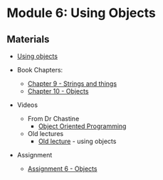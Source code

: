 Module 6: Using Objects
===
## Materials
+ [Using objects](../../content/UsingObjects.md) 
+ Book Chapters:
    + [Chapter 9 - Strings and things](http://greenteapress.com/thinkjava6/html/thinkjava6010.html)
    + [Chapter 10 - Objects](http://greenteapress.com/thinkjava6/html/thinkjava6011.html)
+ Videos 
    + From Dr Chastine
        + [Object Oriented Programming](https://www.youtube.com/watch?v=c3CVKinpGCE&list=UUSH2TieRlco7uQOGU8Vppnw)
    + Old lectures
        + [Old lecture](https://youtu.be/iohA0kYcFjo) - using objects

+ Assignment
    + [Assignment 6 - Objects](Assignments/A6.md)
